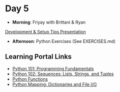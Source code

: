# Day 5

* __Morning__: Friyay with Brittani & Ryan

[Development & Setup Tips Presentation](https://docs.google.com/presentation/d/19aKs4qzw4FrJ6SRxeJcjhg7FroJyqB_jpFVUxT14JKk/edit?usp=sharing)


* __Afternoon__: Python Exercises (See EXERCISES.md)

## Learning Portal Links

* [Python 101: Programming Fundamentals](https://learn.digitalcrafts.com/immersive/lessons/solving-problems-using-code/intro-to-python/)
* [Python 102: Sequences: Lists, Strings, and Tuples](https://learn.digitalcrafts.com/immersive/lessons/solving-problems-using-code/sequences/)
* [Python Functions](https://learn.digitalcrafts.com/immersive/lessons/solving-problems-using-code/functions/)
* [Python Mapping: Dictionaries and File I/O](https://learn.digitalcrafts.com/immersive/lessons/solving-problems-using-code/mapping/#learning-objectives)
